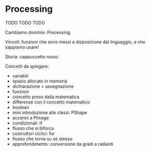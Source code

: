 # Processing
TODO TODO TODO

Cambiamo dominio: Processing.

Vincoli: funzioni che sono messi a disposizione dal linguaggio, e che sappiamo usare!

Storia: cappuccetto rosso.

Concetti da spiegare:
- variabili
 - spazio allocato in memoria
 - dichiarazione + assegnazione
- funzioni
 - concetto preso dalla matematica
 - differenze con il concetto matematico
- boolean
- mini introduzione alle classi: PShape
 - accenni a PImage
- condizionali: if
 - flusso che si biforca
- costruttori ciclici: for
 - flusso che torna su sè stesso
- approfondimento: conversione da gradi a radianti
